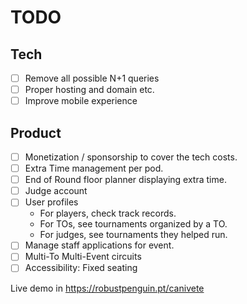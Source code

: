 # TODO

## Tech

- [ ] Remove all possible N+1 queries
- [ ] Proper hosting and domain etc.
- [ ] Improve mobile experience

## Product

- [ ] Monetization / sponsorship to cover the tech costs.
- [ ] Extra Time management per pod.
- [ ] End of Round floor planner displaying extra time.
- [ ] Judge account
- [ ] User profiles
  - For players, check track records.
  - For TOs, see tournaments organized by a TO.
  - For judges, see tournaments they helped run.
- [ ] Manage staff applications for event.
- [ ] Multi-To Multi-Event circuits
- [ ] Accessibility: Fixed seating

Live demo in https://robustpenguin.pt/canivete
